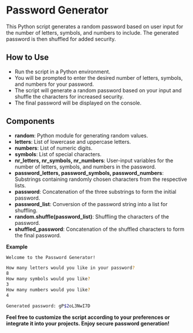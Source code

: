 # Password Generator
This Python script generates a random password based on user input for the number of letters, symbols, and numbers to include. The generated password is then shuffled for added security.

## How to Use
- Run the script in a Python environment.
- You will be prompted to enter the desired number of letters, symbols, and numbers for your password.
- The script will generate a random password based on your input and shuffle the characters for increased security.
- The final password will be displayed on the console.

## Components
- **random**: Python module for generating random values.
- **letters**: List of lowercase and uppercase letters.
- **numbers**: List of numeric digits.
- **symbols**: List of special characters.
- **nr_letters, nr_symbols, nr_numbers**: User-input variables for the number of letters, symbols, and numbers in the password.
- **password_letters, password_symbols, password_numbers**: Substrings containing randomly chosen characters from the respective lists.
- **password**: Concatenation of the three substrings to form the initial password.
- **password_list**: Conversion of the password string into a list for shuffling.
- **random.shuffle(password_list)**: Shuffling the characters of the password.
- **shuffled_password**: Concatenation of the shuffled characters to form the final password.

**Example**

```bash
Welcome to the Password Generator!

How many letters would you like in your password?
8
How many symbols would you like?
3
How many numbers would you like?
4

Generated password: gP$2oL3NwI7D
```

**Feel free to customize the script according to your preferences or integrate it into your projects. Enjoy secure password generation!**
